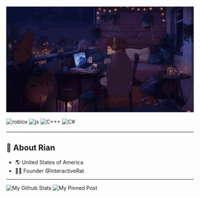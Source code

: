 ![Banner](https://github.com/SleepingRian/SleepingRian/blob/main/banner.gif)

<span>
<img src=https://img.shields.io/badge/roblox-%2300A2FF.svg?&style=for-the-badge&logo=roblox&logoColor=white alt=roblox style="margin-bottom: 5px;" />
</span>

<span>
<img src=https://img.shields.io/badge/javascript-%23F7DF1E.svg?&style=for-the-badge&logo=javascript&logoColor=%2331302e alt=js style="margin-bottom: 5px;" />
</span>

<span>
<img src=https://img.shields.io/badge/C++-%2300599C.svg?&style=for-the-badge&logo=cplusplus&logoColor=white alt=C+++ style="margin-bottom: 5px;" />
</span>

<span>
<img src=https://img.shields.io/badge/C%23-%23512BD4.svg?&style=for-the-badge&logo=csharp&logoColor=white alt=C# style="margin-bottom: 5px;" />
</span>

_________________

## 🦅 About Rian

- 🌎 United States of America
- 🧑‍💻 Founder @InteractiveRat

_________________

![My Github Stats](https://github-readme-stats.vercel.app/api?username=SleepingRian&show_icons=true&theme=dark#gh-dark-mode-only)
![My Pinned Post](https://github-readme-stats.vercel.app/api/pin?username=SleepingRian&repo=SleepingRian&theme=dark#gh-dark-mode-only)

<!--
**SleepingRian/SleepingRian** is a ✨ _special_ ✨ repository because its `README.md` (this file) appears on your GitHub profile.

Here are some ideas to get you started:

- 🔭 I’m currently working on ...
- 🌱 I’m currently learning ...
- 👯 I’m looking to collaborate on ...
- 🤔 I’m looking for help with ...
- 💬 Ask me about ...
- 📫 How to reach me: ...
- 😄 Pronouns: ...
- ⚡ Fun fact: ...
-->
